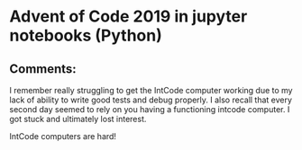 # Advent of Code 2019 in jupyter notebooks (Python)

## Comments:
I remember really struggling to get the IntCode computer working due to my lack of ability to write good tests and debug properly. I also recall that every second day seemed to rely on you having a functioning intcode computer.
I got stuck and ultimately lost interest.

IntCode computers are hard!
